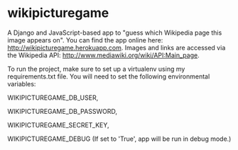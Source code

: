 # wikipicturegame
A Django and JavaScript-based app to "guess which Wikipedia page this image appears on".  You can find the app online here: http://wikipicturegame.herokuapp.com.  Images and links are accessed via the Wikipedia API: http://www.mediawiki.org/wiki/API:Main_page.

To run the project, make sure to set up a virtualenv using my requirements.txt file.  You will need to set the following environmental variables:

WIKIPICTUREGAME_DB_USER,

WIKIPICTUREGAME_DB_PASSWORD,

WIKIPICTUREGAME_SECRET_KEY,

WIKIPICTUREGAME_DEBUG (If set to 'True', app will be run in debug mode.)
